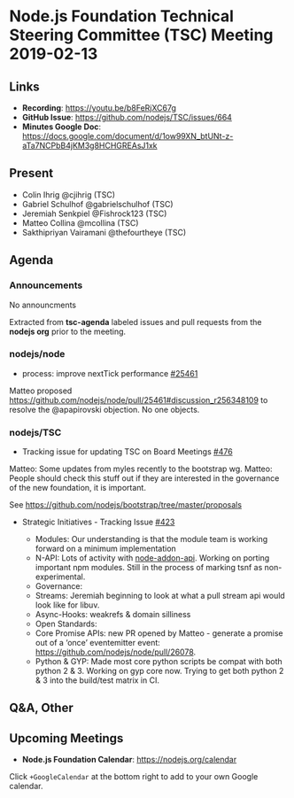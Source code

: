 # Node.js Foundation Technical Steering Committee (TSC) Meeting 2019-02-13

## Links

* **Recording**: https://youtu.be/b8FeRjXC67g
* **GitHub Issue**: https://github.com/nodejs/TSC/issues/664
* **Minutes Google Doc**: https://docs.google.com/document/d/1ow99XN_btUNt-z-aTa7NCPbB4jKM3g8HCHGREAsJ1xk

## Present

* Colin Ihrig @cjihrig (TSC)
* Gabriel Schulhof @gabrielschulhof (TSC)
* Jeremiah Senkpiel @Fishrock123 (TSC)
* Matteo Collina @mcollina (TSC)
* Sakthipriyan Vairamani @thefourtheye (TSC)

## Agenda

### Announcements

No announcments


Extracted from **tsc-agenda** labeled issues and pull requests from the **nodejs org** prior to the meeting.

### nodejs/node

* process: improve nextTick performance [#25461](https://github.com/nodejs/node/pull/25461)

Matteo proposed https://github.com/nodejs/node/pull/25461#discussion_r256348109 to resolve the @apapirovski objection. No one objects.

### nodejs/TSC

* Tracking issue for updating TSC on Board Meetings [#476](https://github.com/nodejs/TSC/issues/476)

Matteo: Some updates from myles recently to the bootstrap wg.
Matteo: People should check this stuff out if they are interested in the governance of the new foundation, it is important.

See https://github.com/nodejs/bootstrap/tree/master/proposals

* Strategic Initiatives - Tracking Issue [#423](https://github.com/nodejs/TSC/issues/423)

  - Modules: Our understanding is that the module team is working forward on a minimum implementation
  - N-API: Lots of activity with [node-addon-api](https://www.npmjs.com/package/node-addon-api). Working on porting important npm modules. Still in the process of marking tsnf as non-experimental.
  - Governance:
  - Streams: Jeremiah beginning to look at what a pull stream api would look like for libuv.
  - Async-Hooks: weakrefs & domain silliness
  - Open Standards:
  - Core Promise APIs: new PR opened by Matteo - generate a promise out of a ‘once’ eventemitter event: https://github.com/nodejs/node/pull/26078.
  - Python & GYP: Made most core python scripts be compat with both python 2 & 3. Working on gyp core now. Trying to get both python 2 & 3 into the build/test matrix in CI.


## Q&A, Other

## Upcoming Meetings

* **Node.js Foundation Calendar**: https://nodejs.org/calendar

Click `+GoogleCalendar` at the bottom right to add to your own Google calendar.
